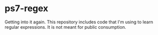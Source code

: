 # ps7-regex
Getting into it again.
This repository includes code that I'm using to learn regular expressions.
It is not meant for public consumption.
